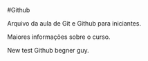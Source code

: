 #Github

Arquivo da aula de Git e Github para iniciantes.

Maiores informações sobre o curso.

New test Github begner guy.
